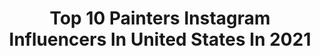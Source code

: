 ---
title: Top 10 Painters Instagram Influencers In United States In 2021
description: >-
  Find top painters Instagram influencers in United States in 2021. Most popular hashtags: #painting #contemporaryart #oilpainting.
platform: Instagram
hits: 2693
text_top: See the most popular Instagram influencers on inBeat.
text_bottom: inBeat holds 2693 Instagram influencers like this in United States for you to connect with.
profiles:
  - username: "johayartist"
    fullname: >-
      Jo Hay
    bio: >-
      Painter
    location: "United States"
    followers: 2678
    engagement: 1291
    commentsToLikes: 0.122596
    id: ck15qu1o54n5m0i19sd0ngfdj
    verified: false
    hashtags: "#portraitpainting, #kamalaharris, #johay, #congresswoman"
  - username: "colin.chillag"
    fullname: >-
      Colin Chillag
    bio: >-
      Painter.
    location: "United States"
    followers: 17374
    engagement: 564
    commentsToLikes: 0.035304
    id: ck5zsuff7z7fs0i14hhue3mkx
    verified: false
    hashtags: "#blessedaretheartbuyers"
  - username: "coreyklamb"
    fullname: >-
      Corey K Lamb
    bio: >-
      Painter
    location: "United States"
    followers: 8760
    engagement: 971
    commentsToLikes: 0.030209
    id: ck0vvwjtdr3700i190864f5g9
    verified: false
    hashtags: "#contemporaryart, #painting, #studioprogress, #objects"
  - username: "haley.josephs"
    fullname: >-
      🕳🐇
    bio: >-
      PAINTER
    location: "United States"
    followers: 12820
    engagement: 851
    commentsToLikes: 0.033281
    id: ck0vzrbqraj0m0i198edb3wwz
    verified: false
    hashtags: "#cuties, #freshmilk, #wholefoodsiscorperate, #showmethesigns"
  - username: "silvioporzionato"
    fullname: >-
      Silvio Porzionato
    bio: >-
      Painter
    location: "United States"
    followers: 29616
    engagement: 351
    commentsToLikes: 0.019821
    id: ck14j1tuli7g80i19rkiojxdj
    verified: false
    hashtags: "#silvioporzionato, #mystudio, #repost, #oiloncanvas"
  - username: "kamillecorry"
    fullname: >-
      Kamille Corry
    bio: >-
      painter
    location: "United States"
    followers: 26939
    engagement: 273
    commentsToLikes: 0.023018
    id: ck5cb47whep7w0i11ld6uivyk
    verified: false
    hashtags: "#pattern, #oilpainting, #design, #contemporaryart"
  - username: "linolago"
    fullname: >-
      Lino Lago
    bio: >-
      Painter
    location: "United States"
    followers: 13163
    engagement: 518
    commentsToLikes: 0.029422
    id: ckaore8tlmtc10i78vm759ba9
    verified: false
    hashtags: "#pintor, #arte, #artiststudio, #painting"
  - username: "lisayuskavagestudio"
    fullname: >-
      Lisa Yuskavage
    bio: >-
      painter
    location: "United States"
    followers: 20464
    engagement: 549
    commentsToLikes: 0.029298
    id: ck6traaukxtxn0j715hwmltx5
    verified: false
    hashtags: "#dontmesswithpenne, #pastagonnawin, #wemakesavinglivesfun, #wekickyoasswithpasta"
  - username: "alyssamonks"
    fullname: >-
      Alyssa Monks
    bio: >-
      Painter
    location: "United States"
    followers: 120775
    engagement: 138
    commentsToLikes: 0.014423
    id: ck5q6fpnbx7li0i11h3xrh4uw
    verified: true
    hashtags: "#andreakowch, #nowwemeetagain, #forumgallery"
  - username: "jordan.sokol"
    fullname: >-
      Jordan Sokol
    bio: >-
      Painter
    location: "United States"
    followers: 72812
    engagement: 831
    commentsToLikes: 0.018392
    id: ck55j7j2bwfx10i11wvqtom02
    verified: false
    hashtags: "#theromeworkshops, #portrait, #blackouttuesday, #paintingworkshop"
---